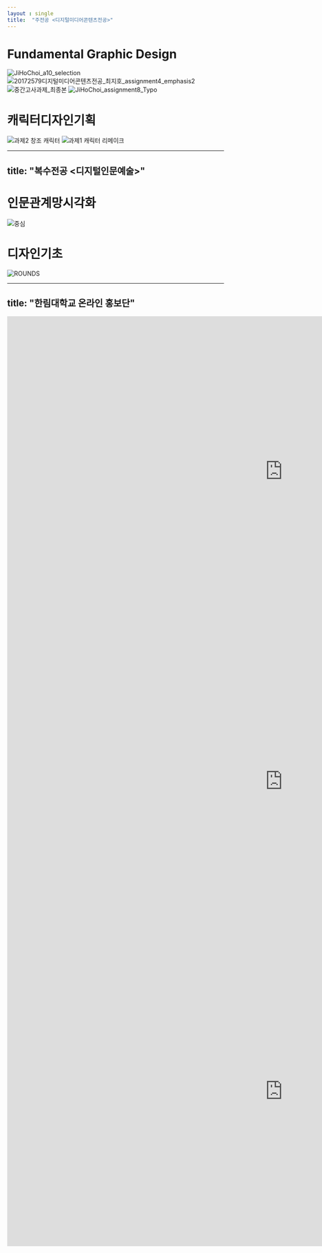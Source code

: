 ```yaml
---
layout : single
title:  "주전공 <디지털미디어콘텐츠전공>"
---
```


# Fundamental Graphic Design


![JiHoChoi_a10_selection](https://user-images.githubusercontent.com/102888486/161410303-6cd69659-1b92-4127-b416-3774223a7177.png)
![20172579디지털미디어콘텐츠전공_최지호_assignment4_emphasis2](https://user-images.githubusercontent.com/102888486/161410470-bc673c30-3417-4833-a02a-25949e86bc32.png)
![중간고사과제_최종본](https://user-images.githubusercontent.com/102888486/161410492-3e448ac6-c0d1-42d0-86ca-38f5e9e1aab5.png)
![JiHoChoi_assignment8_Typo](https://user-images.githubusercontent.com/102888486/161410506-125a83b3-aa41-4bfb-9294-f3697332862e.png)



# 캐릭터디자인기획

![과제2 창조 캐릭터](https://user-images.githubusercontent.com/102888486/161411076-1670e4a5-4955-4fac-a40a-1c77c365125f.png)
![과제1 캐릭터 리메이크](https://user-images.githubusercontent.com/102888486/161411095-12b61361-6621-4026-be06-80ae917b3cb7.png)


---
title:  "복수전공 <디지털인문예술>"
---

# 인문관계망시각화

![중심](https://user-images.githubusercontent.com/102888486/161411024-1ece32c9-b0da-4cc1-a024-7ee2c363614c.png)


# 디자인기초

![ROUNDS](https://user-images.githubusercontent.com/102888486/161411164-0fbe18e8-df1a-451f-a249-9fb93d45ea8d.jpg)


---
title:  "한림대학교 온라인 홍보단"
---


<iframe width="1280" height="720" src="https://www.youtube.com/embed/D73Wq6HoQco" title="YouTube video player" frameborder="0" allow="accelerometer; autoplay; clipboard-write; encrypted-media; gyroscope; picture-in-picture" allowfullscreen></iframe>

<iframe width="1280" height="720" src="https://www.youtube.com/embed/m-fz9Tx0kU8" title="YouTube video player" frameborder="0" allow="accelerometer; autoplay; clipboard-write; encrypted-media; gyroscope; picture-in-picture" allowfullscreen></iframe>

<iframe width="1280" height="720" src="https://www.youtube.com/embed/4ackmJizhOs" title="YouTube video player" frameborder="0" allow="accelerometer; autoplay; clipboard-write; encrypted-media; gyroscope; picture-in-picture" allowfullscreen></iframe>

